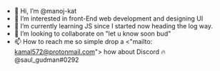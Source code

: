 - 👋 Hi, I’m @manoj-kat
- 👀 I’m interested in front-End web development and designing UI
- 🌱 I’m currently learning JS since I started now heading the log way.
- 💞️ I’m looking to collaborate on "let u know soon bud"
- 📫 How to reach me so simple drop a <"mailto: kamal572@protonmail.com"> how about Discord 🔥 @saul_gudman#0292

<!---
manoj-kat/manoj-kat is a ✨ special ✨ repository because its `README.md` (this file) appears on your GitHub profile.
You can click the Preview link to take a look at your changes.
--->
